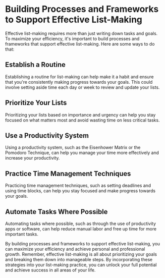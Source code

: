 Building Processes and Frameworks to Support Effective List-Making
================================================================================================================

Effective list-making requires more than just writing down tasks and goals. To maximize your efficiency, it's important to build processes and frameworks that support effective list-making. Here are some ways to do that:

Establish a Routine
-------------------

Establishing a routine for list-making can help make it a habit and ensure that you're consistently making progress towards your goals. This could involve setting aside time each day or week to review and update your lists.

Prioritize Your Lists
---------------------

Prioritizing your lists based on importance and urgency can help you stay focused on what matters most and avoid wasting time on less critical tasks.

Use a Productivity System
-------------------------

Using a productivity system, such as the Eisenhower Matrix or the Pomodoro Technique, can help you manage your time more effectively and increase your productivity.

Practice Time Management Techniques
-----------------------------------

Practicing time management techniques, such as setting deadlines and using time blocks, can help you stay focused and make progress towards your goals.

Automate Tasks Where Possible
-----------------------------

Automating tasks where possible, such as through the use of productivity apps or software, can help reduce manual labor and free up time for more important tasks.

By building processes and frameworks to support effective list-making, you can maximize your efficiency and achieve personal and professional growth. Remember, effective list-making is all about prioritizing your goals and breaking them down into manageable steps. By incorporating these strategies into your list-making practice, you can unlock your full potential and achieve success in all areas of your life.
